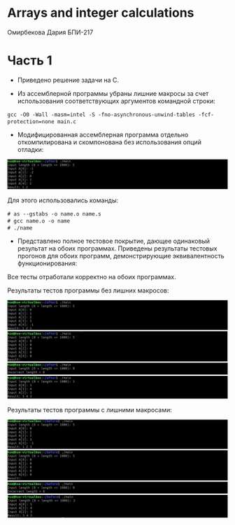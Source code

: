 # Arrays and integer calculations
Омирбекова Дария БПИ-217

# Часть 1
- Приведено решение задачи на C.

- Из ассемблерной программы убраны лишние макросы за счет использования соответствующих аргументов командной строки:
```
gcc -O0 -Wall -masm=intel -S -fno-asynchronous-unwind-tables -fcf-protection=none main.c
```

- Модифицированная ассемблерная программа отдельно откомпилирована и скомпонована без использования опций отладки:

![](https://github.com/Raaazzy/--1-/blob/main/images/Assembler_code.png)

Для этого использовались команды:

```
# as --gstabs -o name.o name.s
# gcc name.o -o name
# ./name
```
- Представлено полное тестовое покрытие, дающее одинаковый результат на обоих программах. Приведены результаты тестовых прогонов для обоих программ, демонстрирующие эквивалентность функционирования:

Все тесты отработали корректно на обоих программах.

Результаты тестов программы без лишних макросов:

![](https://github.com/Raaazzy/--1-/blob/main/images/after_test1.png)
![](https://github.com/Raaazzy/--1-/blob/main/images/after_test2.png)
![](https://github.com/Raaazzy/--1-/blob/main/images/after_test3.png)
![](https://github.com/Raaazzy/--1-/blob/main/images/after_test4.png)


Результаты тестов программы c лишними макросами:

![](https://github.com/Raaazzy/--1-/blob/main/images/before_test1.png)
![](https://github.com/Raaazzy/--1-/blob/main/images/before_test2.png)
![](https://github.com/Raaazzy/--1-/blob/main/images/before_test3.png)
![](https://github.com/Raaazzy/--1-/blob/main/images/before_test4.png)

